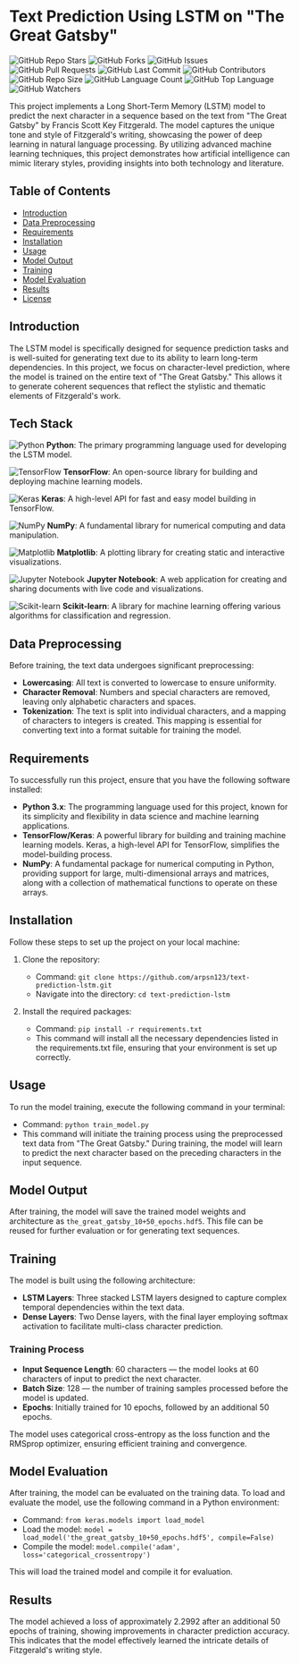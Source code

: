 # Text Prediction Using LSTM on "The Great Gatsby"

![GitHub Repo Stars](https://img.shields.io/github/stars/arpsn123/FitzgeraldianForecast?style=social)
![GitHub Forks](https://img.shields.io/github/forks/arpsn123/FitzgeraldianForecast?style=social)
![GitHub Issues](https://img.shields.io/github/issues/arpsn123/FitzgeraldianForecast)
![GitHub Pull Requests](https://img.shields.io/github/issues-pr/arpsn123/FitzgeraldianForecast)
![GitHub Last Commit](https://img.shields.io/github/last-commit/arpsn123/FitzgeraldianForecast)
![GitHub Contributors](https://img.shields.io/github/contributors/arpsn123/FitzgeraldianForecast)
![GitHub Repo Size](https://img.shields.io/github/repo-size/arpsn123/FitzgeraldianForecast)
![GitHub Language Count](https://img.shields.io/github/languages/count/arpsn123/FitzgeraldianForecast)
![GitHub Top Language](https://img.shields.io/github/languages/top/arpsn123/FitzgeraldianForecast)
![GitHub Watchers](https://img.shields.io/github/watchers/arpsn123/FitzgeraldianForecast?style=social)

This project implements a Long Short-Term Memory (LSTM) model to predict the next character in a sequence based on the text from "The Great Gatsby" by Francis Scott Key Fitzgerald. The model captures the unique tone and style of Fitzgerald's writing, showcasing the power of deep learning in natural language processing. By utilizing advanced machine learning techniques, this project demonstrates how artificial intelligence can mimic literary styles, providing insights into both technology and literature.

## Table of Contents
- [Introduction](#introduction)
- [Data Preprocessing](#data-preprocessing)
- [Requirements](#requirements)
- [Installation](#installation)
- [Usage](#usage)
- [Model Output](#model-output)
- [Training](#training)
- [Model Evaluation](#model-evaluation)
- [Results](#results)
- [License](#license)

## Introduction

The LSTM model is specifically designed for sequence prediction tasks and is well-suited for generating text due to its ability to learn long-term dependencies. In this project, we focus on character-level prediction, where the model is trained on the entire text of "The Great Gatsby." This allows it to generate coherent sequences that reflect the stylistic and thematic elements of Fitzgerald's work.

## Tech Stack



![Python](https://img.shields.io/badge/python-3.x-blue) **Python**: The primary programming language used for developing the LSTM model.

![TensorFlow](https://img.shields.io/badge/TensorFlow-2.x-orange) **TensorFlow**: An open-source library for building and deploying machine learning models.

![Keras](https://img.shields.io/badge/Keras-2.x-brightgreen) **Keras**: A high-level API for fast and easy model building in TensorFlow.

![NumPy](https://img.shields.io/badge/NumPy-1.21.2-red) **NumPy**: A fundamental library for numerical computing and data manipulation.

![Matplotlib](https://img.shields.io/badge/Matplotlib-3.x-purple) **Matplotlib**: A plotting library for creating static and interactive visualizations.

![Jupyter Notebook](https://img.shields.io/badge/Jupyter%20Notebook-6.x-yellow) **Jupyter Notebook**: A web application for creating and sharing documents with live code and visualizations.

![Scikit-learn](https://img.shields.io/badge/Scikit--learn-0.24.x-green) **Scikit-learn**: A library for machine learning offering various algorithms for classification and regression.


## Data Preprocessing

Before training, the text data undergoes significant preprocessing:
- **Lowercasing**: All text is converted to lowercase to ensure uniformity.
- **Character Removal**: Numbers and special characters are removed, leaving only alphabetic characters and spaces.
- **Tokenization**: The text is split into individual characters, and a mapping of characters to integers is created. This mapping is essential for converting text into a format suitable for training the model.

## Requirements

To successfully run this project, ensure that you have the following software installed:
- **Python 3.x**: The programming language used for this project, known for its simplicity and flexibility in data science and machine learning applications.
- **TensorFlow/Keras**: A powerful library for building and training machine learning models. Keras, a high-level API for TensorFlow, simplifies the model-building process.
- **NumPy**: A fundamental package for numerical computing in Python, providing support for large, multi-dimensional arrays and matrices, along with a collection of mathematical functions to operate on these arrays.

## Installation

Follow these steps to set up the project on your local machine:
1. Clone the repository:
   - Command: `git clone https://github.com/arpsn123/text-prediction-lstm.git`
   - Navigate into the directory: `cd text-prediction-lstm`
   
2. Install the required packages:
   - Command: `pip install -r requirements.txt`
   - This command will install all the necessary dependencies listed in the requirements.txt file, ensuring that your environment is set up correctly.

## Usage

To run the model training, execute the following command in your terminal:
- Command: `python train_model.py`
- This command will initiate the training process using the preprocessed text data from "The Great Gatsby." During training, the model will learn to predict the next character based on the preceding characters in the input sequence.

## Model Output

After training, the model will save the trained model weights and architecture as `the_great_gatsby_10+50_epochs.hdf5`. This file can be reused for further evaluation or for generating text sequences.

## Training

The model is built using the following architecture:
- **LSTM Layers**: Three stacked LSTM layers designed to capture complex temporal dependencies within the text data.
- **Dense Layers**: Two Dense layers, with the final layer employing softmax activation to facilitate multi-class character prediction.

### Training Process
- **Input Sequence Length**: 60 characters — the model looks at 60 characters of input to predict the next character.
- **Batch Size**: 128 — the number of training samples processed before the model is updated.
- **Epochs**: Initially trained for 10 epochs, followed by an additional 50 epochs.

The model uses categorical cross-entropy as the loss function and the RMSprop optimizer, ensuring efficient training and convergence.

## Model Evaluation

After training, the model can be evaluated on the training data. To load and evaluate the model, use the following command in a Python environment:
- Command: `from keras.models import load_model`
- Load the model: `model = load_model('the_great_gatsby_10+50_epochs.hdf5', compile=False)`
- Compile the model: `model.compile('adam', loss='categorical_crossentropy')`

This will load the trained model and compile it for evaluation.

## Results

The model achieved a loss of approximately 2.2992 after an additional 50 epochs of training, showing improvements in character prediction accuracy. This indicates that the model effectively learned the intricate details of Fitzgerald's writing style.


